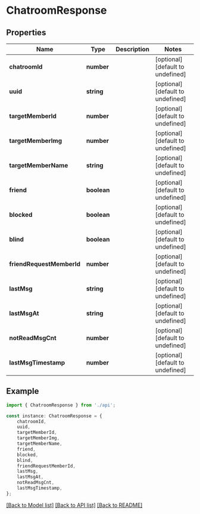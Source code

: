 # ChatroomResponse


## Properties

Name | Type | Description | Notes
------------ | ------------- | ------------- | -------------
**chatroomId** | **number** |  | [optional] [default to undefined]
**uuid** | **string** |  | [optional] [default to undefined]
**targetMemberId** | **number** |  | [optional] [default to undefined]
**targetMemberImg** | **number** |  | [optional] [default to undefined]
**targetMemberName** | **string** |  | [optional] [default to undefined]
**friend** | **boolean** |  | [optional] [default to undefined]
**blocked** | **boolean** |  | [optional] [default to undefined]
**blind** | **boolean** |  | [optional] [default to undefined]
**friendRequestMemberId** | **number** |  | [optional] [default to undefined]
**lastMsg** | **string** |  | [optional] [default to undefined]
**lastMsgAt** | **string** |  | [optional] [default to undefined]
**notReadMsgCnt** | **number** |  | [optional] [default to undefined]
**lastMsgTimestamp** | **number** |  | [optional] [default to undefined]

## Example

```typescript
import { ChatroomResponse } from './api';

const instance: ChatroomResponse = {
    chatroomId,
    uuid,
    targetMemberId,
    targetMemberImg,
    targetMemberName,
    friend,
    blocked,
    blind,
    friendRequestMemberId,
    lastMsg,
    lastMsgAt,
    notReadMsgCnt,
    lastMsgTimestamp,
};
```

[[Back to Model list]](../README.md#documentation-for-models) [[Back to API list]](../README.md#documentation-for-api-endpoints) [[Back to README]](../README.md)
